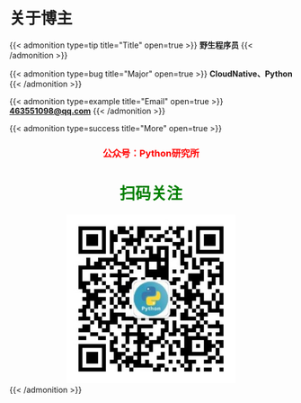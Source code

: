 # 关于博主



{{< admonition type=tip title="Title" open=true >}}
**野生程序员**
{{< /admonition >}}


{{< admonition type=bug title="Major" open=true >}}
**CloudNative、Python**
{{< /admonition >}}


{{< admonition type=example title="Email" open=true >}}
**463551098@qq.com**
{{< /admonition >}}


{{< admonition type=success title="More" open=true >}}
<center><h3 style="color:red">公众号：Python研究所</h3></center>
<center><h1 style="color:green">扫码关注</h1></center>

<div align=center>
<img src="/images/wechat.jpg" width="300" height="300" />
</div>
{{< /admonition >}}





